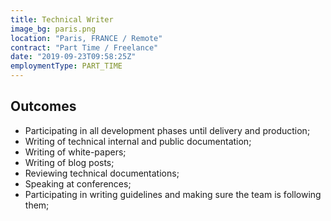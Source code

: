 ```yaml
---
title: Technical Writer
image_bg: paris.png
location: "Paris, FRANCE / Remote"
contract: "Part Time / Freelance"
date: "2019-09-23T09:58:25Z"
employmentType: PART_TIME
---
```


## Outcomes

* Participating in all development phases until delivery and production;
* Writing of technical internal and public documentation;
* Writing of white-papers;
* Writing of blog posts;
* Reviewing technical documentations;
* Speaking at conferences;
* Participating in writing guidelines and making sure the team is following them;
